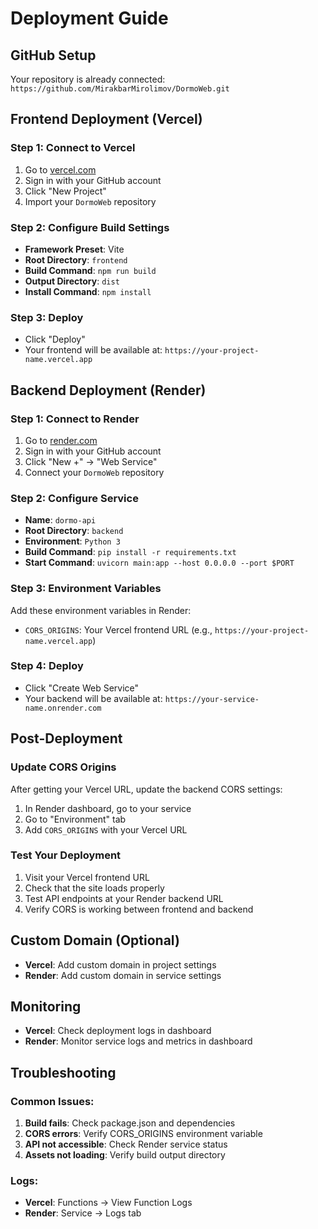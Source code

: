 # Deployment Guide

## GitHub Setup

Your repository is already connected: `https://github.com/MirakbarMirolimov/DormoWeb.git`

## Frontend Deployment (Vercel)

### Step 1: Connect to Vercel
1. Go to [vercel.com](https://vercel.com)
2. Sign in with your GitHub account
3. Click "New Project"
4. Import your `DormoWeb` repository

### Step 2: Configure Build Settings
- **Framework Preset**: Vite
- **Root Directory**: `frontend`
- **Build Command**: `npm run build`
- **Output Directory**: `dist`
- **Install Command**: `npm install`

### Step 3: Deploy
- Click "Deploy"
- Your frontend will be available at: `https://your-project-name.vercel.app`

## Backend Deployment (Render)

### Step 1: Connect to Render
1. Go to [render.com](https://render.com)
2. Sign in with your GitHub account
3. Click "New +" → "Web Service"
4. Connect your `DormoWeb` repository

### Step 2: Configure Service
- **Name**: `dormo-api`
- **Root Directory**: `backend`
- **Environment**: `Python 3`
- **Build Command**: `pip install -r requirements.txt`
- **Start Command**: `uvicorn main:app --host 0.0.0.0 --port $PORT`

### Step 3: Environment Variables
Add these environment variables in Render:
- `CORS_ORIGINS`: Your Vercel frontend URL (e.g., `https://your-project-name.vercel.app`)

### Step 4: Deploy
- Click "Create Web Service"
- Your backend will be available at: `https://your-service-name.onrender.com`

## Post-Deployment

### Update CORS Origins
After getting your Vercel URL, update the backend CORS settings:
1. In Render dashboard, go to your service
2. Go to "Environment" tab
3. Add `CORS_ORIGINS` with your Vercel URL

### Test Your Deployment
1. Visit your Vercel frontend URL
2. Check that the site loads properly
3. Test API endpoints at your Render backend URL
4. Verify CORS is working between frontend and backend

## Custom Domain (Optional)
- **Vercel**: Add custom domain in project settings
- **Render**: Add custom domain in service settings

## Monitoring
- **Vercel**: Check deployment logs in dashboard
- **Render**: Monitor service logs and metrics in dashboard

## Troubleshooting

### Common Issues:
1. **Build fails**: Check package.json and dependencies
2. **CORS errors**: Verify CORS_ORIGINS environment variable
3. **API not accessible**: Check Render service status
4. **Assets not loading**: Verify build output directory

### Logs:
- **Vercel**: Functions → View Function Logs
- **Render**: Service → Logs tab
